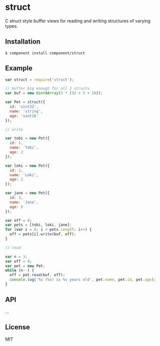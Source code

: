 
# struct

  C struct style buffer views for reading and writing structures of varying types.

## Installation

    $ component install component/struct

## Example

```js
var struct = require('struct');

// buffer big enough for all 3 structs
var buf = new Uint8Array(3 * (32 + 5 + 16));

var Pet = struct({
  id: 'uint32',
  name: 'string',
  age: 'uint16'
});

// write

var tobi = new Pet({
  id: 1,
  name: 'Tobi',
  age: 2
});

var loki = new Pet({
  id: 2,
  name: 'Loki',
  age: 2
});

var jane = new Pet({
  id: 3,
  name: 'Jane',
  age: 6
});

var off = 0;
var pets = [tobi, loki, jane];
for (var i = 0; i < pets.length; i++) {
  off = pets[i].write(buf, off);
}

// read

var n = 3;
var off = 0;
var pet = new Pet;
while (n--) {
  off = pet.read(buf, off);
  console.log('%s (%s) is %s years old', pet.name, pet.id, pet.age);
}
```

## API

  ...

## License

  MIT
